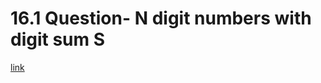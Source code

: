 ﻿# 16.1 Question- N digit numbers with digit sum S
[link](https://www.interviewbit.com/problems/n-digit-numbers-with-digit-sum-s-/)
